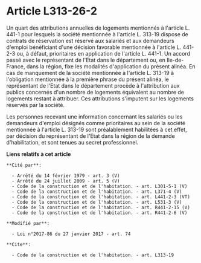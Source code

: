 # Article L313-26-2

Un quart des attributions annuelles de logements mentionnés à l'article L. 441-1 pour lesquels la société mentionnée à
l'article L. 313-19 dispose de contrats de réservation est réservé aux salariés et aux demandeurs d'emploi bénéficiant d'une
décision favorable mentionnée à l'article L. 441-2-3 ou, à défaut, prioritaires en application de l'article L. 441-1. Un
accord passé avec le représentant de l'Etat dans le département ou, en Ile-de-France, dans la région, fixe les modalités
d'application du présent alinéa. En cas de manquement de la société mentionnée à l'article L. 313-19 à l'obligation
mentionnée à la première phrase du présent alinéa, le représentant de l'Etat dans le département procède à l'attribution aux
publics concernés d'un nombre de logements équivalent au nombre de logements restant à attribuer. Ces attributions s'imputent
sur les logements réservés par la société.

Les personnes recevant une information concernant les salariés ou les demandeurs d'emploi désignés comme prioritaires au sein
de la société mentionnée à l'article L. 313-19 sont préalablement habilitées à cet effet, par décision du représentant de
l'Etat dans la région de la demande d'habilitation, et sont tenues au secret professionnel.

**Liens relatifs à cet article**

	**Cité par**:

	  - Arrêté du 14 février 1979 - art. 3 (V)
	  - Arrêté du 24 juillet 2009 - art. 5 (V)
	  - Code de la construction et de l'habitation. - art. L301-5-1 (V)
	  - Code de la construction et de l'habitation. - art. L371-4 (V)
	  - Code de la construction et de l'habitation. - art. L441-2-3 (VT)
	  - Code de la construction et de l'habitation. - art. L531-3 (V)
	  - Code de la construction et de l'habitation. - art. R441-2-15 (V)
	  - Code de la construction et de l'habitation. - art. R441-2-6 (V)

	**Modifié par**:

	  - Loi n°2017-86 du 27 janvier 2017 - art. 74

	**Cite**:

	  - Code de la construction et de l'habitation. - art. L313-19

